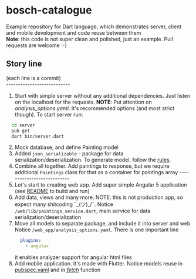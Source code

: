 # bosch-catalogue
Example repository for Dart language, which demonstrates server, client and mobile development and code reuse between them  
**Note**: this code is not super clean and polished, just an example. Pull requests are welcome :-)

## Story line
(each line is a commit)  
       ---------------------------
1. Start with simple server without any additional dependencies. Just listen on the localhost for the requests.
  **NOTE**: Put attention on *analysis_options.yaml*. It's recommended options (and most strict though).
  To start server run:
  ```zsh
    cd server
    pub get
    dart bin/server.dart
  ```
2. Mock database, and define Painting model
3. Added `json_serializable` - package for data serialization/deserialization. To generate model, follow the [rules](https://github.com/dart-lang/json_serializable/tree/master/example).
4. Combine all together. Add paintings to response, but we require additional `Paintings` class for that as a container for paintings array
       ---------------------------
5. Let's start to creating web app. Add super simple Angular 5 application (see [README](web_app/README.md) to build and run)
6. Add data, views and many more. NOTE: this is not production app, so expect many shitcoding ¯\_(ツ)_/¯.
Notice `/web/lib/paintings_service.dart`, main service for data serialization/deserialization
7. Move all models to separate package, and include it into server and web
Notice `/web_app/analysis_options.yaml`. There is one important line
    ```yaml
      plugins:
        - angular
    ```
    it enables analyzer support for angular html files
8. Add mobile application. It's made with Flutter.
Notice models reuse in [pubspec.yaml](mobile/pubspec.yaml) and in [*fetch*](/mobile/lib/main.dart#L15) function